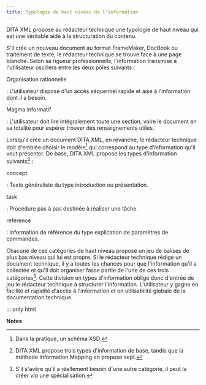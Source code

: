 ```yaml
---
title: Typologie de haut niveau de l'information
---
```


DITA XML propose au rédacteur technique une typologie de haut niveau qui
est une véritable aide à la structuration du contenu.

S'il crée un nouveau document au format FrameMaker, DocBook ou
traitement de texte, le rédacteur technique se trouve face à une page
blanche. Selon sa rigueur professionnelle, l'information transmise à
l'utilisateur oscillera entre les deux pôles suivants :

Organisation rationnelle

:   L'utilisateur dispose d'un accès séquentiel rapide et aisé à
    l'information dont il a besoin.

Magma informatif

:   L'utilisateur doit lire intégralement toute une section, voire le
    document en sa totalité pour espérer trouver des renseignements
    utiles.

Lorsqu'il crée un document DITA XML, en revanche, le rédacteur
technique doit d'emblée choisir le modèle[^1] qui correspond au type
d'information qu'il veut présenter. De base, DITA XML propose les
types d'information suivants[^2] :

concept

:   Texte généraliste du type introduction ou présentation.

task

:   Procédure pas à pas destinée à réaliser une tâche.

reference

:   Information de référence du type explication de paramètres de
    commandes.

Chacune de ces catégories de haut niveau propose un jeu de balises de
plus bas niveau qui lui est propre. Si le rédacteur technique rédige un
document technique, il y a toutes les chances pour que l'information
qu'il a collectée et qu'il doit organiser fasse partie de l'une de
ces trois catégories[^3]. Cette division en types d'information oblige
donc d'entrée de jeu le rédacteur technique à structurer
l'information. L'utilisateur y gagne en facilité et rapidité d'accès
à l'information et en utilisabilité globale de la documentation
technique.

::: only
html

**Notes**


[^1]: Dans la pratique, un schéma XSD.

[^2]: DITA XML propose trois types d'information de base, tandis que la
    méthode Information Mapping en propose sept.

[^3]: S'il s'avère qu'il a réellement besoin d'une autre catégorie,
    il peut la créer *via* une spécialisation.
